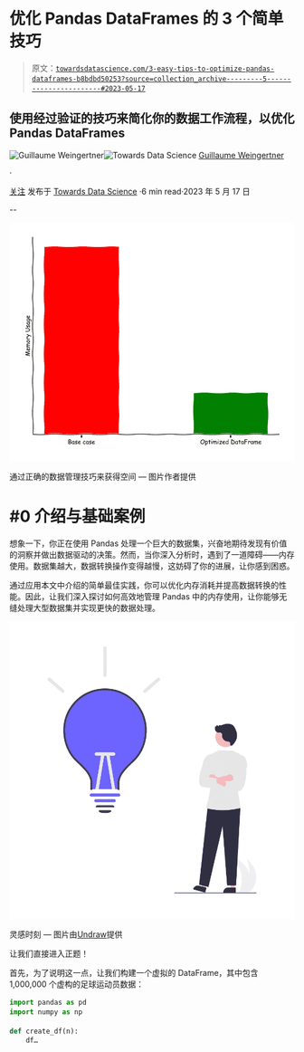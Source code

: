 # 优化 Pandas DataFrames 的 3 个简单技巧

> 原文：[`towardsdatascience.com/3-easy-tips-to-optimize-pandas-dataframes-b8bdbd50253?source=collection_archive---------5-----------------------#2023-05-17`](https://towardsdatascience.com/3-easy-tips-to-optimize-pandas-dataframes-b8bdbd50253?source=collection_archive---------5-----------------------#2023-05-17)

## 使用经过验证的技巧来简化你的数据工作流程，以优化 Pandas DataFrames

[](https://guillaume-weingertner.medium.com/?source=post_page-----b8bdbd50253--------------------------------)![Guillaume Weingertner](https://guillaume-weingertner.medium.com/?source=post_page-----b8bdbd50253--------------------------------)[](https://towardsdatascience.com/?source=post_page-----b8bdbd50253--------------------------------)![Towards Data Science](https://towardsdatascience.com/?source=post_page-----b8bdbd50253--------------------------------) [Guillaume Weingertner](https://guillaume-weingertner.medium.com/?source=post_page-----b8bdbd50253--------------------------------)

·

[关注](https://medium.com/m/signin?actionUrl=https%3A%2F%2Fmedium.com%2F_%2Fsubscribe%2Fuser%2F4ebea49e580e&operation=register&redirect=https%3A%2F%2Ftowardsdatascience.com%2F3-easy-tips-to-optimize-pandas-dataframes-b8bdbd50253&user=Guillaume+Weingertner&userId=4ebea49e580e&source=post_page-4ebea49e580e----b8bdbd50253---------------------post_header-----------) 发布于 [Towards Data Science](https://towardsdatascience.com/?source=post_page-----b8bdbd50253--------------------------------) ·6 min read·2023 年 5 月 17 日[](https://medium.com/m/signin?actionUrl=https%3A%2F%2Fmedium.com%2F_%2Fvote%2Ftowards-data-science%2Fb8bdbd50253&operation=register&redirect=https%3A%2F%2Ftowardsdatascience.com%2F3-easy-tips-to-optimize-pandas-dataframes-b8bdbd50253&user=Guillaume+Weingertner&userId=4ebea49e580e&source=-----b8bdbd50253---------------------clap_footer-----------)

--

[](https://medium.com/m/signin?actionUrl=https%3A%2F%2Fmedium.com%2F_%2Fbookmark%2Fp%2Fb8bdbd50253&operation=register&redirect=https%3A%2F%2Ftowardsdatascience.com%2F3-easy-tips-to-optimize-pandas-dataframes-b8bdbd50253&source=-----b8bdbd50253---------------------bookmark_footer-----------)![](img/502a498c1d1efe1e1d5b036eff648ac7.png)

通过正确的数据管理技巧来获得空间 — 图片作者提供

# #0 介绍与基础案例

想象一下，你正在使用 Pandas 处理一个巨大的数据集，兴奋地期待发现有价值的洞察并做出数据驱动的决策。然而，当你深入分析时，遇到了一道障碍——内存使用。数据集越大，数据转换操作变得越慢，这妨碍了你的进展，让你感到困惑。

通过应用本文中介绍的简单最佳实践，你可以优化内存消耗并提高数据转换的性能。因此，让我们深入探讨如何高效地管理 Pandas 中的内存使用，让你能够无缝处理大型数据集并实现更快的数据处理。

![](img/470aa7774d01f3eda84d8c2dfd4207ed.png)

灵感时刻 — 图片由[Undraw](https://undraw.co/)提供

让我们直接进入正题！

首先，为了说明这一点，让我们构建一个虚拟的 DataFrame，其中包含 1,000,000 个虚构的足球运动员数据：

```py
import pandas as pd
import numpy as np

def create_df(n):
    df…
```
